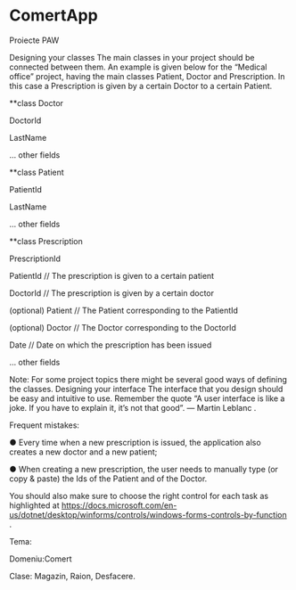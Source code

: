 ﻿# ComertApp


Proiecte PAW 

Designing your classes
The main classes in your project should be connected between them. An example is given below for the “Medical office” project, having the main classes Patient, Doctor and Prescription. In this case a Prescription is given by a certain Doctor to a certain Patient.

**class Doctor

DoctorId

LastName

… other fields


**class Patient

PatientId

LastName

… other fields


**class Prescription

PrescriptionId

PatientId // The prescription is given to a certain patient

DoctorId // The prescription is given by a certain doctor

(optional) Patient // The Patient corresponding to the PatientId 

(optional) Doctor // The Doctor corresponding to the DoctorId

Date // Date on which the prescription has been issued

… other fields



Note: For some project topics there might be several good ways of defining the classes.
Designing your interface
The interface that you design should be easy and intuitive to use. Remember the quote “A user interface is like a joke. If you have to explain it, it’s not that good”. — Martin Leblanc .

Frequent mistakes:

●	Every time when a new prescription is issued, the application also creates a new doctor and a new patient;

●	When creating a new prescription, the user needs to manually type (or copy & paste) the Ids of the Patient and of the Doctor.

You should also make sure to choose the right control for each task as highlighted at https://docs.microsoft.com/en-us/dotnet/desktop/winforms/controls/windows-forms-controls-by-function .

Tema:

Domeniu:Comert

Clase: Magazin, Raion, Desfacere.
